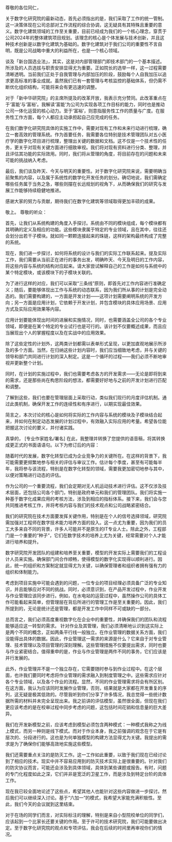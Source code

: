 尊敬的各位同仁，

关于数字化研究院的最新动态，首先必须指出的是，我们采取了工作的统一管制。这一决策体现在公司总部对工作流程的综合协调，这无疑具有其特殊且重要的意义。数字化建筑领域的工作至关重要，目前已经成为我们的一个核心理念，穿贯于公司2024年的整体建筑项目规划。该理念的核心是个体发展与技术创新，并且这种技术创新是以数字化建筑为基础的。数字化建筑对于我们公司的重要性不言自明，既是公司战略中重大的利益所在，也是一个核心领域。

谈及「新台国选业法」，其实，这是对内部管理部门即技术部门的一个基本描述。所涉及的人员选拔与职责安排显得尤为重要。正如院长的选举一样，这一过程需要清晰透明。当前我们正处于自我管理与内部加压的阶段，鼓励每个人自我加压以追求更高标准的事业成就。虽然我们已有一套管理与考核监控的基础体系，但仍需不断优化组织结构，可能将来会有更迅速的调整。

对于「新中华研究院」的主席所提及的改革开放，我表示充分赞同。此改革重点在于‘富能’与‘富裕’。我解读‘富能’为公司为实现各项工作目标的能力，同时也是推动公司一体化运营的核心动力。至于‘富裕’，则意指服务性工作的质量与广度。在服务性工作方面，每个人都应主动承担起自己应完成的任务。

在我们数字化研究院具体的实施工作中，需要对现有工作和未来行动进行梳理，确立一套高效的管理系统。作为首要任务，我需要各位特别是技术管理团队对五小医疗学的数字化项目进行梳理，整理出关键的数据和文档。这不仅是一个技术性的任务，更关乎对现有关键方面进行细致审视。我们将对现有资料进行分类、整理，并且评估其功能的实际效用。同时，我们将从管理的角度，将目前存在的问题和未来可能的挑战纳入考虑。

最后，我们谈及昨天、今天与明天的重要性。对于数字化研究院来说，需要明确当前聚焦的内容，以及属于系统性的数学化开发任务的划分。确切地说，我们需确定哪些任务属于当务之急，哪些则摆在长远规划的视角下，从而确保我们的研究与发展工作能够持续稳健地推进。

感谢大家的努力与贡献，期待我们在数字化建筑等领域取得更加丰硕的成果。

敬上。
尊敬的听众：

首先，让我们从系统构建的角度入手探讨。系统由不同的模块组成，每个模块都有其明确的定义及相应的功能。这些模块隶属于特定的专业领域，且在其中，往往还会划分出若干子模块。就如同一颗颗连接起来的珠链，这样的架构最终构成了完整的系统。

现在，我们进一步探讨，如何将系统的设计与我们的实际工作联系起来。提及实际工作，我们需要从当前正在进行的事务出发，明确昨天、今天及明日的工作内容，将这些内容与系统的结构对应起来。请大家尝试解释自己的工作是如何与系统中的某个特定模块，或该模块下的子模块关联的。

为了进行这样的对应，我们可以采取“三条线”原则，即首先对工作内容进行准确定义；随后，要能够体现出工作与系统的动态联系，因为我们所从事的计划是完全动态的。我们需要构建的，一方面是开发计划——这项计划需要阐明系统的开发方向；另一方面是应用计划，它依赖于开发计划，并包含模块的具体应用场景、应用方式及实际应用效果等内容。

应用计划要能体现出时间的进展和实施情况，同时，也需要涵盖全公司的各个专业领域，即便是在某个特定的专业试行也是可行的。该计划不仅要概述成果，而且应当展现出个人的掌握程度以及在实战中的应用效果。

除了这些定性的计划外，这两类计划都需以表单形式呈现，以更加直观地展示所涉及的多个方面。当然，在归纳这些计划内容时，我们应当细致地考虑，并与关键的领导和部门共同进行计划的深入制定。这是一个循环的过程——我们必须不断地审视并更新整个计划。

同时，在计划的实施过程中，我们也需要考虑各方的开发需求——无论是即将到来的需求，还是那些尚在构思阶段的想法，都需要好好地与之前的开发计划进行匹配和调整。

了解到这些，我们也要在管理层面上采取行动，类似我们现行的月度评估机制。通过此类机制，确保开发工作的连续性和有序进行，以期实现最佳效果。

简言之，本次讨论的核心是如何将实际的工作内容与系统的模块及子模块结合起来，并如何在制定动态发展的计划过程中，有效融入实际应用的考量。希望各位能把握这次讨论的要义，并付诸实践。

真挚的，
[专业作家姓名/署名]
在此，我整理并转换了您提供的语音稿，将其转换成更正式的书面语语句。以下为修订后的内容：

随着时代的发展，数字化转型已成为企业竞争力的关键所在。在这样的背景下，我可能需要更频繁地参与相关的评估与审议工作。估计每个季度，甚至有可能每半年，我将参与该流程，特别是在数字化转型的领域，需要我更加密切地参与其中，以便对策略进行动态的评估。

作为公司的一个重要流程，我们会定期对无人机运动技术进行评估。这不仅涉及技术层面，还包括公司各个部门，特别是政府单元和我们的管理团队。我们将实施一种基于数字化成果应用的考核方法，涉及到相应的指标体系。接下来，我们会与您共同推进考核工作，并将考核内容与我们的技术观点和公司战略紧密结合。

我们的研究院在技术方面要发挥关键作用，特别是在个人的信号选择领域，研究院需加强对工程师在数字技术能力培养方面的投入。这一点尤为重要，因为我们的员工大多来自不同的背景，许多人可能并不是原生的IT专业人士。除此之外，工程部门是一个重要的“种子”，它们在数字技术的培养上尤为关键，经常需要对个人才能进行培养和提升。

数字研究院开发团队的组建和培养至关重要，模型的开发实际上需要我们的工程设计人员来实施。确保部门间合作顺畅，使得模型的数字化实现得以顺利进行。因此，统一的组织和方案制定就显得尤为关键，以确保管理者和组织者拥有强有力的组织和体制能力。

考虑到项目实施中可能会遇到的问题，一位专业的项目经理必须具备广泛的专业知识，并且能够应对不同的挑战。同时，必须意识到，在产品开发过程中，作业开发与作业管理应该同步进行。例如，在水电站的运营过程中，虽然操作公司的具体工作可能看起来简单，但管理层在背后所进行的管理工作是至关重要的。因此，我们所提到的，无论是统计还是管理，都是开发工作中同样不可或缺的一部分。

总而言之，我们必须高度重视数字化在企业中的重要性，并确保我们的团队和流程能够适应这一转型的需求。
针对作业及其管理，我们必须清晰地认识到这实际上是两个不同的概念，正如两条平行线一般独立。在作业管理的数据关系方面，我们没能得出具体的数据。因此，作业管理这一需求的来源是什么？它来自于对专业管理、技术管理以及项目管理的深刻理解。这些管理措施不仅要提出需求，同时也要与作业紧密结合。值得重申的是，作业与作业管理是两件不同的事务，它们应该是并行发展的。

此外，作业管理并不是一个独立存在，它需要随时参与到作业过程中。在这个层面，也许我们要同时考虑将作业管理的需求融入到制度管理之中。这些需求应针对各个专业领域，以及各个作业的流程。显然，不同的作业管理需求将会有所区别。在这方面，我认为应该同时发展作业管理，否则，结果就是大家都在开发重复的序列，这无疑是极其低效的。尽管我听到你们分享了许多情况，我总觉得一些统计数据所需的材料并未完全呈现出来。我之前讲的评估模型，虽然很全面，但现在我们更应该考虑的是在校审过程中同步考虑的问题，这包括时间花销和信息量的巨大差异。

我们在开发新模型之前，应该考虑到模型必须包含两种模式：一种模式我称之为线上模式，而另一种则是线下模式。而对于作业本身，我之前强调的观念在于它是有层次的、分段进行的。这也是为何单独模型的构建方法显得尤为关键。我提出的需求是为了确保你们能够高效地实施这些模型。

我们还需要重点关注的是防灭工作。这一工作如此重要，以致于我们现在已经讨论到了相应的技术。现实中并不容易应用到的防灭技术实际上是很重要的。针对我们的防灾协议而言，可能还会涉及到具体领域，具体到某些课题或报告。有时，问题的专门化程度如此之深，它们并非是宽泛的卫星工作，而是涉及到特定台阶的具体工作。

现在我已较全面地论述了这些点，希望其他人也能针对这些内容做进一步探讨。然后我们可以继续深入讨论。基于“六加一”的模式，我希望大家能充满积极性。至此，我们今天的会议就到这里结束。

对于在场的同学们而言，对实际标注的理解，特别是来自小型院校单位的同学们，应该起到一个比家长还要关键的作用。至于许可的技术研究院，我们可能要做出决定。至于数字化研究院的观点和专项评估，我会在后续的时间里再审视你们的情况。
